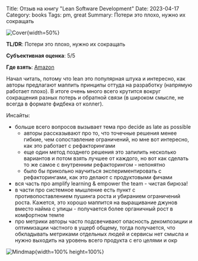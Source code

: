Title: Отзыв на книгу "Lean Software Development"
Date: 2023-04-17
Category: books
Tags: pm, great
Summary: Потери это плохо, нужно их сокращать

![Cover]({static}cover.jpg){width=50%}

**TL/DR**: Потери это плохо, нужно их сокращать

**Субъективная оценка**: 5/5

**Где взять**: [Amazon](https://www.amazon.com/Lean-Software-Development-Agile-Toolkit/dp/0321150783)

Начал читать, потому что lean это популярная штука и интересно, как авторы предлагают маппить принципы оттуда на разработку (напрямую работает плохо). В итоге очень много всего крутится вокруг сокращения разных потерь и обратной связи (в широком смысле, не всегда в формате фидбека от коллег).

Инсайты:

- больше всего вопросов вызывает тема про decide as late as possible
    - авторы рассказывают про то, что точечные решения менее гибкие, чем сопоставление ограничений, но мне вот интересно, как это работает с рефакторингами
    - еще один метод позднего решения это запилить несколько вариантов и потом взять лучшее от каждого, но вот как сделать то же самое с внутренним рефакторингом - непонятно
    - было бы прикольно научиться экспериментировать с рефакторингами, как это делают с продуктовыми фичами
- вся часть про amplify learning & empower the team - чистая бирюза!
- в части про системное мышление есть пункт с противопоставлением пушинга роста и убиранием ограничений роста. Кажется, это хорошо маппится на выращивание джунов вместо найма с улицы - получается более органичный рост в комфортном темпе
- про метрики авторы часто подсвечивают опасность декомпозиции и оптимизации частного в ущерб общему, тогда получается, что обкладывать метриками отдельных людей и сервисы нет смысла и нужно выходить на уровень всего продукта с его целями и окр

![Mindmap]({static}mindmap.png){width=100% height=100%}
